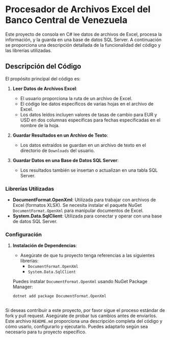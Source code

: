 # Procesador de Archivos Excel del Banco Central de Venezuela

Este proyecto de consola en C# lee datos de archivos de Excel, procesa la información, y la guarda en una base de datos SQL Server. A continuación se proporciona una descripción detallada de la funcionalidad del código y las librerías utilizadas.

## Descripción del Código

El propósito principal del código es:

1. **Leer Datos de Archivos Excel**: 
   - El usuario proporciona la ruta de un archivo de Excel.
   - El código lee datos específicos de varias hojas en el archivo de Excel. 
   - Los datos leídos incluyen valores de tasas de cambio para EUR y USD en dos columnas específicas para fechas especificadas en el nombre de la hoja.

2. **Guardar Resultados en un Archivo de Texto**:
   - Los datos extraídos se guardan en un archivo de texto en el directorio de `Downloads` del usuario.

3. **Guardar Datos en una Base de Datos SQL Server**:
   - Los resultados también se insertan o actualizan en una tabla SQL Server.

### Librerías Utilizadas

- **DocumentFormat.OpenXml**: Utilizada para trabajar con archivos de Excel (formatos XLSX). Se necesita instalar el paquete NuGet `DocumentFormat.OpenXml` para manipular documentos de Excel.
- **System.Data.SqlClient**: Utilizada para conectar y operar con una base de datos SQL Server.

### Configuración

1. **Instalación de Dependencias**:
   - Asegúrate de que tu proyecto tenga referencias a las siguientes librerías:
     - `DocumentFormat.OpenXml`
     - `System.Data.SqlClient`

   Puedes instalar `DocumentFormat.OpenXml` usando NuGet Package Manager:

   ```sh
   dotnet add package DocumentFormat.OpenXml



Si deseas contribuir a este proyecto, por favor sigue el proceso estándar de fork y pull request. Asegúrate de probar tus cambios antes de enviarlos.
Este archivo `README.md` proporciona una descripción completa del código y cómo usarlo, configurarlo y ejecutarlo. Puedes adaptarlo según sea necesario para tu proyecto específico.
